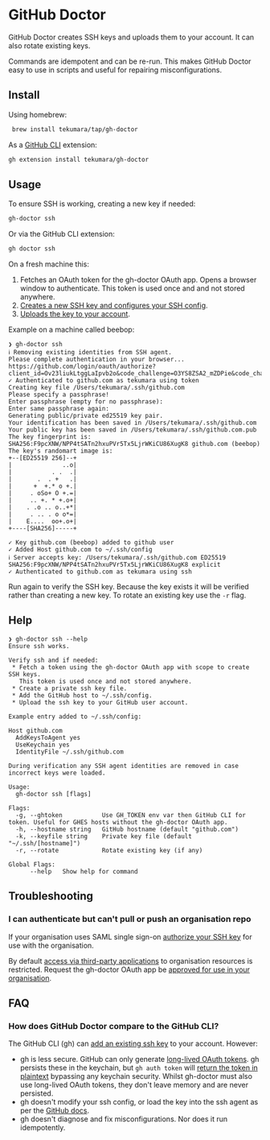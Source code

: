 # GitHub Doctor

GitHub Doctor creates SSH keys and uploads them to your account. It can also rotate existing keys.

Commands are idempotent and can be re-run. This makes GitHub Doctor easy to use in scripts and useful for repairing misconfigurations.

## Install

Using homebrew:

```sh
 brew install tekumara/tap/gh-doctor
```

As a [GitHub CLI](https://github.com/cli/cli) extension:

```sh
gh extension install tekumara/gh-doctor
```

## Usage

To ensure SSH is working, creating a new key if needed:

```sh
gh-doctor ssh
```

Or via the GitHub CLI extension:

```sh
gh doctor ssh
```

On a fresh machine this:

1. Fetches an OAuth token for the gh-doctor OAuth app. Opens a browser window to authenticate. This token is used once and and not stored anywhere.
1. [Creates a new SSH key and configures your SSH config](https://docs.github.com/en/authentication/connecting-to-github-with-ssh/generating-a-new-ssh-key-and-adding-it-to-the-ssh-agent).
1. [Uploads the key to your account](https://docs.github.com/en/authentication/connecting-to-github-with-ssh/adding-a-new-ssh-key-to-your-github-account).

Example on a machine called beebop:

```
❯ gh-doctor ssh
ℹ Removing existing identities from SSH agent.
Please complete authentication in your browser...
https://github.com/login/oauth/authorize?client_id=Ov23liukLtggLaIpvb2o&code_challenge=O3YS8ZSA2_mZDPie&code_challenge_method=S256&redirect_uri=http%3A%2F%2F127.0.0.1%3A55254&response_type=code&scope=admin%3Apublic_key&state=4WAZT_6psyuBE
✓ Authenticated to github.com as tekumara using token
Creating key file /Users/tekumara/.ssh/github.com
Please specify a passphrase!
Enter passphrase (empty for no passphrase):
Enter same passphrase again:
Generating public/private ed25519 key pair.
Your identification has been saved in /Users/tekumara/.ssh/github.com
Your public key has been saved in /Users/tekumara/.ssh/github.com.pub
The key fingerprint is:
SHA256:F9pcXNW/NPP4tSATn2hxuPVr5Tx5LjrWKiCU86XugK8 github.com (beebop)
The key's randomart image is:
+--[ED25519 256]--+
|              ..o|
|           . .  .|
|       .  . +   .|
|      +  +.* o +.|
|     . oSo+ O +.=|
|     .. +. * +.o+|
|    . .o .. o..+*|
|     . .. . o o*=|
|    E....  oo+.o+|
+----[SHA256]-----+

✓ Key github.com (beebop) added to github user
✓ Added Host github.com to ~/.ssh/config
ℹ Server accepts key: /Users/tekumara/.ssh/github.com ED25519 SHA256:F9pcXNW/NPP4tSATn2hxuPVr5Tx5LjrWKiCU86XugK8 explicit
✓ Authenticated to github.com as tekumara using ssh
```

Run again to verify the SSH key. Because the key exists it will be verified rather than creating a new key. To rotate an existing key use the `-r` flag.

## Help

```
❯ gh-doctor ssh --help
Ensure ssh works.

Verify ssh and if needed:
 * Fetch a token using the gh-doctor OAuth app with scope to create SSH keys.
   This token is used once and not stored anywhere.
 * Create a private ssh key file.
 * Add the GitHub host to ~/.ssh/config.
 * Upload the ssh key to your GitHub user account.

Example entry added to ~/.ssh/config:

Host github.com
  AddKeysToAgent yes
  UseKeychain yes
  IdentityFile ~/.ssh/github.com

During verification any SSH agent identities are removed in case incorrect keys were loaded.

Usage:
  gh-doctor ssh [flags]

Flags:
  -g, --ghtoken           Use GH_TOKEN env var then GitHub CLI for token. Useful for GHES hosts without the gh-doctor OAuth app.
  -h, --hostname string   GitHub hostname (default "github.com")
  -k, --keyfile string    Private key file (default "~/.ssh/[hostname]")
  -r, --rotate            Rotate existing key (if any)

Global Flags:
      --help   Show help for command
```

## Troubleshooting

### I can authenticate but can't pull or push an organisation repo

If your organisation uses SAML single sign-on [authorize your SSH key](https://docs.github.com/en/enterprise-cloud@latest/authentication/authenticating-with-saml-single-sign-on/authorizing-an-ssh-key-for-use-with-saml-single-sign-on) for use with the organisation.

By default [access via third-party applications](https://docs.github.com/en/organizations/managing-oauth-access-to-your-organizations-data/about-oauth-app-access-restrictions) to organisation resources is restricted. Request the gh-doctor OAuth app be [approved for use in your organisation](https://docs.github.com/en/account-and-profile/setting-up-and-managing-your-personal-account-on-github/managing-your-membership-in-organizations/requesting-organization-approval-for-oauth-apps).

## FAQ

### How does GitHub Doctor compare to the GitHub CLI?

The GitHub CLI (gh) can [add an existing ssh key](https://cli.github.com/manual/gh_ssh-key_add) to your account. However:

- gh is less secure. GitHub can only generate [long-lived OAuth tokens](https://github.com/cli/cli/issues/5924). gh persists these in the keychain, but `gh auth token` will [return the token in plaintext](https://github.com/cli/cli/issues/8237) bypassing any keychain security. Whilst gh-doctor must also use long-lived OAuth tokens, they don't leave memory and are never persisted.
- gh doesn't modify your ssh config, or load the key into the ssh agent as per the [GitHub docs](https://docs.github.com/en/authentication/connecting-to-github-with-ssh/generating-a-new-ssh-key-and-adding-it-to-the-ssh-agent).
- gh doesn't diagnose and fix misconfigurations. Nor does it run idempotently.
